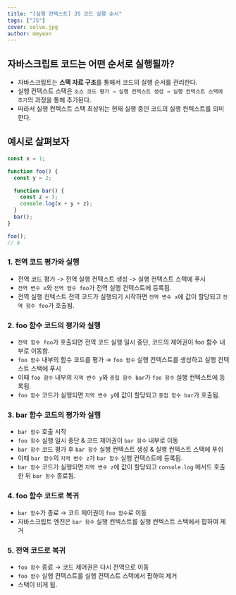 ```yaml
---
title: "[실행 컨텍스트] JS 코드 실행 순서"
tags: ["JS"]
cover: solve.jpg
author: mmyeon
---
```


## 자바스크립트 코드는 어떤 순서로 실행될까?

- 자바스크립트는 <b>스택 자료 구조</b>를 통해서 코드의 실행 순서를 관리한다.<br>
- 실행 컨텍스트 스택은 `소스 코드 평가 → 실행 컨텍스트 생성 → 실행 컨텍스트 스택에 추가`의 과정을 통해 추가된다.<br>
- 따라서 실행 컨텍스트 스택 최상위는 현재 실행 중인 코드의 실행 컨텍스트를 의미한다.

## 예시로 살펴보자

```jsx
const x = 1;

function foo() {
  const y = 2;

  function bar() {
    const z = 3;
    console.log(x + y + z);
  }
  bar();
}

foo();
// 6
```

### 1. 전역 코드 평가와 실행

- 전역 코드 평가 -> 전역 실행 컨텍스트 생성 -> 실행 컨텍스트 스택에 푸시
- `전역 변수 x`와 `전역 함수 foo`가 전역 실행 컨텍스트에 등록됨.
- 전역 실행 컨텍스트 전역 코드가 실행되기 시작하면 `전역 변수 x`에 값이 할당되고 `전역 함수 foo`가 호출됨.

### 2. foo 함수 코드의 평가와 실행

- `전역 함수 foo`가 호출되면 전역 코드 실행 일시 중단, 코드의 제어권이 foo 함수 내부로 이동함.
- `foo 함수` 내부의 함수 코드를 평가 → `foo 함수` 실행 컨텍스트를 생성하고 실행 컨텍스트 스택에 푸시
- 이때 `foo 함수` 내부의 `지역 변수 y`와 `중첩 함수 bar`가 `foo 함수` 실행 컨텍스트에 등록됨.
- `foo 함수` 코드가 실행되면 `지역 변수 y`에 값이 할당되고 `중첩 함수 bar`가 호출됨.

### 3. bar 함수 코드의 평가와 실행

- `bar 함수` 호출 시작
- `foo 함수` 실행 일시 중단 & 코드 제어권이 `bar 함수` 내부로 이동
- `bar 함수` 코드 평가 후 `bar 함수` 실행 컨텍스트 생성 & 실행 컨텍스트 스택에 푸쉬
- 이때 `bar 함수`의 `지역 변수 z`가 `bar 함수` 실행 컨텍스트에 등록됨.
- `bar 함수` 코드가 실행되면 `지역 변수 z`에 값이 할당되고 `console.log` 메서드 호출 한 뒤 `bar 함수` 종료됨.

### 4. foo 함수 코드로 복귀

- `bar 함수`가 종료 → 코드 제어권이 `foo 함수`로 이동
- 자바스크립트 엔진은 `bar 함수` 실행 컨텍스트를 실행 컨텍스트 스택에서 팝하여 제거

### 5. 전역 코드로 복귀

- `foo 함수` 종료 → 코드 제어권은 다시 전역으로 이동
- `foo 함수` 실행 컨텍스트를 실행 컨텍스트 스텍에서 팝하여 제거
- 스택이 비게 됨.
